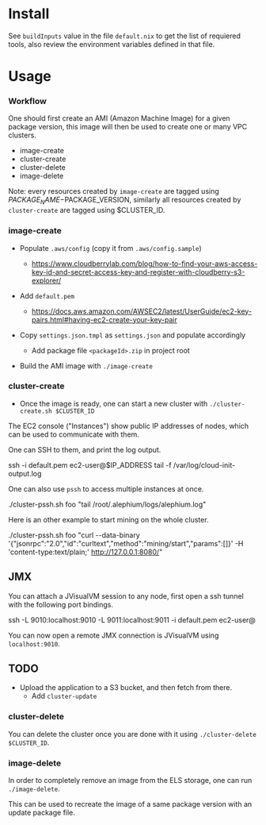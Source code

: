 # Install

See `buildInputs` value in the file `default.nix` to get the list of requiered tools, also review the environment variables defined in that file.

# Usage

### Workflow

One should first create an AMI (Amazon Machine Image) for a given package version, this image will then be used to create one or many VPC clusters.

- image-create
- cluster-create
- cluster-delete
- image-delete

Note: every resources created by `image-create` are tagged using $PACKAGE_NAME-$PACKAGE_VERSION, similarly all resources created by `cluster-create` are tagged using $CLUSTER_ID.

### image-create

- Populate `.aws/config` (copy it from `.aws/config.sample`)
  - https://www.cloudberrylab.com/blog/how-to-find-your-aws-access-key-id-and-secret-access-key-and-register-with-cloudberry-s3-explorer/

- Add `default.pem`
  - https://docs.aws.amazon.com/AWSEC2/latest/UserGuide/ec2-key-pairs.html#having-ec2-create-your-key-pair

- Copy `settings.json.tmpl` as `settings.json` and populate accordingly
  - Add package file `<packageId>.zip` in project root

- Build the AMI image with `./image-create`

### cluster-create

- Once the image is ready, one can start a new cluster with `./cluster-create.sh $CLUSTER_ID`

The EC2 console ("Instances") show public IP addresses of nodes, which can be used to communicate with them.

One can SSH to them, and print the log output.

  
  ssh -i default.pem ec2-user@$IP_ADDRESS
  tail -f /var/log/cloud-init-output.log
  

One can also use `pssh` to access multiple instances at once.

  ./cluster-pssh.sh foo "tail /root/.alephium/logs/alephium.log"

Here is an other example to start mining on the whole cluster.

  ./cluster-pssh.sh foo "curl --data-binary '{"jsonrpc":"2.0","id":"curltext","method":"mining/start","params":[]}' -H 'content-type:text/plain;' http://127.0.0.1:8080/"

## JMX

You can attach a JVisualVM session to any node, first open a ssh tunnel with the following port bindings.

  ssh -L 9010:localhost:9010 -L 9011:localhost:9011 -i default.pem ec2-user@<publicIp>

You can now open a remote JMX connection is JVisualVM using `localhost:9010`.

## TODO

- Upload the application to a S3 bucket, and then fetch from there.
  - Add `cluster-update`

### cluster-delete

You can delete the cluster once you are done with it using `./cluster-delete $CLUSTER_ID`.

### image-delete

In order to completely remove an image from the ELS storage, one can run `./image-delete`.

This can be used to recreate the image of a same package version with an update package file.
